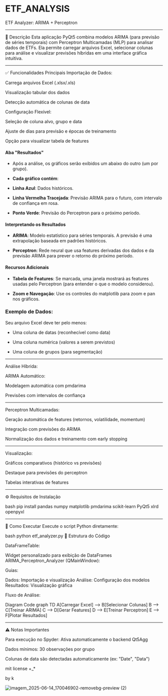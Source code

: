 # ETF_ANALYSIS
ETF Analyzer: ARIMA + Perceptron

---

📌 Descrição
Esta aplicação PyQt5 combina modelos ARIMA (para previsão de séries temporais) com Perceptron Multicamadas (MLP) para analisar dados de ETFs. Ela permite carregar arquivos Excel, selecionar colunas para análise e visualizar previsões híbridas em uma interface gráfica intuitiva.

---

✅ Funcionalidades Principais
Importação de Dados:

Carrega arquivos Excel (.xlsx/.xls)

Visualização tabular dos dados

Detecção automática de colunas de data

Configuração Flexível:

Seleção de coluna alvo, grupo e data

Ajuste de dias para previsão e épocas de treinamento

Opção para visualizar tabela de features

#### **Aba "Resultados"**

- Após a análise, os gráficos serão exibidos um abaixo do outro (um por grupo).

- **Cada gráfico contém**:

- **Linha Azul**: Dados históricos.

- **Linha Vermelha Tracejada**: Previsão ARIMA para o futuro, com intervalo de confiança em rosa.

- **Ponto Verde**: Previsão do Perceptron para o próximo período.

#### **Interpretando os Resultados**

- **ARIMA**: Modelo estatístico para séries temporais. A previsão é uma extrapolação baseada em padrões históricos.

- **Perceptron**: Rede neural que usa features derivadas dos dados e da previsão ARIMA para prever o retorno do próximo período.

#### **Recursos Adicionais**

- **Tabela de Features**: Se marcada, uma janela mostrará as features usadas pelo Perceptron (para entender o que o modelo considerou).

- **Zoom e Navegação**: Use os controles do matplotlib para zoom e pan nos gráficos.

### Exemplo de Dados:

Seu arquivo Excel deve ter pelo menos:

- Uma coluna de datas (reconhecível como data)

- Uma coluna numérica (valores a serem previstos)

- Uma coluna de grupos (para segmentação)

---

Análise Híbrida:

ARIMA Automático:

Modelagem automática com pmdarima

Previsões com intervalos de confiança

---

Perceptron Multicamadas:

Geração automática de features (retornos, volatilidade, momentum)

Integração com previsões do ARIMA

Normalização dos dados e treinamento com early stopping

---

Visualização:

Gráficos comparativos (histórico vs previsões)

Destaque para previsões do perceptron

Tabelas interativas de features

---

⚙️ Requisitos de Instalação

bash
pip install pandas numpy matplotlib pmdarima scikit-learn PyQt5 xlrd openpyxl

---

🚀 Como Executar
Execute o script Python diretamente:


bash
python etf_analyzer.py
🧩 Estrutura do Código

DataFrameTable:

Widget personalizado para exibição de DataFrames
ARIMA_Perceptron_Analyzer (QMainWindow):

Guias:

Dados: Importação e visualização
Análise: Configuração dos modelos
Resultados: Visualização gráfica

Fluxo de Análise:

Diagram Code
graph TD
A[Carregar Excel] --> B[Selecionar Colunas]
B --> C[Treinar ARIMA]
C --> D[Gerar Features]
D --> E[Treinar Perceptron]
E --> F[Plotar Resultados]

---

⚠️ Notas Importantes

Para execução no Spyder: Ativa automaticamente o backend Qt5Agg

Dados mínimos: 30 observações por grupo

Colunas de data são detectadas automaticamente (ex: "Date", "Data")


mit license +_*

by k

![imagem_2025-06-14_170046902-removebg-preview (2)](https://github.com/user-attachments/assets/b2710e24-3acb-4d58-8984-3266ed8657bf)
